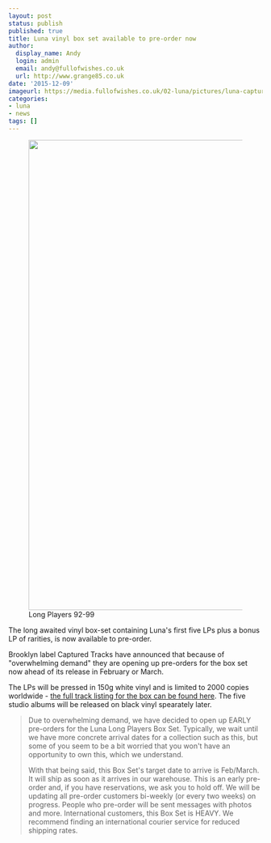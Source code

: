 ```yaml
---
layout: post
status: publish
published: true
title: Luna vinyl box set available to pre-order now
author:
  display_name: Andy
  login: admin
  email: andy@fullofwishes.co.uk
  url: http://www.grange85.co.uk
date: '2015-12-09'
imageurl: https://media.fullofwishes.co.uk/02-luna/pictures/luna-captured-tracks-box-set.png
categories:
- luna
- news
tags: []
---
```

<figure class="caption aligncenter"><img src="https://media.fullofwishes.co.uk/02-luna/pictures/luna-captured-tracks-box-set.png" width="932" height="930" class /><figcaption class="caption-text"> Long Players 92-99</figcaption></figure>

<p class="lead">The long awaited vinyl box-set containing Luna's first five LPs plus a bonus LP of rarities, is now available to pre-order.</p>
<p>Brooklyn label Captured Tracks have announced that because of "overwhelming demand" they are opening up pre-orders for the box set now ahead of its release in February or March.</p>
<p>The LPs will be pressed in 150g white vinyl and is limited to 2000 copies worldwide - <a href="/database/luna/releases/luna-long-players-92-99/">the full track listing for the box can be found here</a>. The five studio albums will be released on black vinyl spearately later.</p>

<blockquote><p>Due to overwhelming demand, we have decided to open up EARLY pre-orders for the Luna Long Players Box Set. Typically, we wait until we have more concrete arrival dates for a collection such as this, but some of you seem to be a bit worried that you won't have an opportunity to own this, which we understand.</p>
<p>With that being said, this Box Set's target date to arrive is Feb/March. It will ship as soon as it arrives in our warehouse. This is an early pre-order and, if you have reservations, we ask you to hold off. We will be updating all pre-order customers bi-weekly (or every two weeks) on progress. People who pre-order will be sent messages with photos and more. International customers, this Box Set is HEAVY. We recommend finding an international courier service for reduced shipping rates.</p></blockquote>
